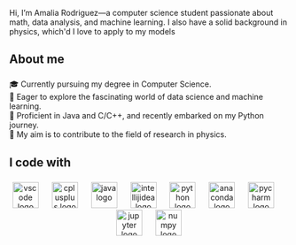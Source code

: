 <p align="left">Hi, I’m Amalia Rodriguez—a computer science student passionate about math, data analysis, and machine learning. I also have a solid background in physics, which'd I love to apply to my models</p>

###

<h2 align="left">About me</h2>

###

<p align="left">🎓 Currently pursuing my degree in Computer Science.<br>🌟 Eager to explore the fascinating world of data science and machine learning.<br>🚀 Proficient in Java and C/C++, and recently embarked on my Python journey.<br>🎯 My aim is to contribute to the field of research in physics.</p>

###

<h2 align="left">I code with</h2>

###

<div align="center">
  <img src="https://cdn.jsdelivr.net/gh/devicons/devicon/icons/vscode/vscode-original.svg" height="47" alt="vscode logo"  />
  <img width="16" />
  <img src="https://skillicons.dev/icons?i=cpp" height="47" alt="cplusplus logo"  />
  <img width="16" />
  <img src="https://skillicons.dev/icons?i=java" height="47" alt="java logo"  />
  <img width="16" />
  <img src="https://skillicons.dev/icons?i=idea" height="47" alt="intellijidea logo"  />
  <img width="16" />
  <img src="https://skillicons.dev/icons?i=py" height="47" alt="python logo"  />
  <img width="16" />
  <img src="https://cdn.simpleicons.org/anaconda/44A833" height="47" alt="anaconda logo"  />
  <img width="16" />
  <img src="https://cdn.jsdelivr.net/gh/devicons/devicon/icons/pycharm/pycharm-original.svg" height="47" alt="pycharm logo"  />
  <img width="16" />
  <img src="https://cdn.jsdelivr.net/gh/devicons/devicon/icons/jupyter/jupyter-original.svg" height="47" alt="jupyter logo"  />
  <img width="16" />
  <img src="https://cdn.jsdelivr.net/gh/devicons/devicon/icons/numpy/numpy-original.svg" height="47" alt="numpy logo"  />
</div>

###
